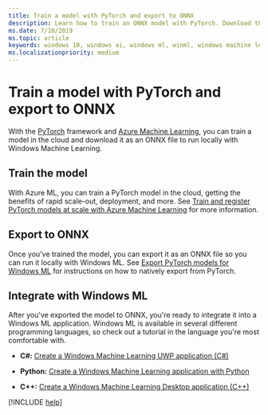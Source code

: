 ```yaml
---
title: Train a model with PyTorch and export to ONNX
description: Learn how to train an ONNX model with PyTorch. Download the model as an ONNX file and run it locally with Windows Machine Learning.
ms.date: 7/10/2019
ms.topic: article
keywords: windows 10, windows ai, windows ml, winml, windows machine learning, pytorch
ms.localizationpriority: medium
---
```


# Train a model with PyTorch and export to ONNX

With the [PyTorch](https://pytorch.org/) framework and [Azure Machine Learning](https://azure.microsoft.com/services/machine-learning-service/), you can train a model in the cloud and download it as an ONNX file to run locally with Windows Machine Learning.

## Train the model

With Azure ML, you can train a PyTorch model in the cloud, getting the benefits of rapid scale-out, deployment, and more. See [Train and register PyTorch models at scale with Azure Machine Learning](https://docs.microsoft.com/azure/machine-learning/service/how-to-train-pytorch) for more information.

## Export to ONNX

Once you've trained the model, you can export it as an ONNX file so you can run it locally with Windows ML. See [Export PyTorch models for Windows ML](https://github.com/onnx/tutorials/blob/master/tutorials/ExportModelFromPyTorchForWinML.md) for instructions on how to natively export from PyTorch.


## Integrate with Windows ML

After you've exported the model to ONNX, you're ready to integrate it into a Windows ML application. Windows ML is available in several different programming languages, so check out a tutorial in the language you're most comfortable with.

* **C#:** [Create a Windows Machine Learning UWP application (C#)](https://docs.microsoft.com/windows/ai/windows-ml/get-started-uwp)

* **Python:** [Create a Windows Machine Learning application with Python](https://github.com/Microsoft/xlang/tree/master/samples/python/winml_tutorial)

* **C++:** [Create a Windows Machine Learning Desktop application (C++)](https://docs.microsoft.com/windows/ai/windows-ml/get-started-desktop)

[!INCLUDE [help](../includes/get-help.md)]
